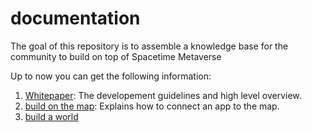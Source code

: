 # documentation
The goal of this repository is to assemble a knowledge base for the community to build on top of Spacetime Metaverse 

Up to now you can get the following information:
1. [Whitepaper](https://github.com/Spacetime-Meta/documentation/blob/main/whitepaper.md): The developement guidelines and high level overview.
2. [build on the map](https://github.com/Spacetime-Meta/documentation/blob/main/build_on_the_map.md): Explains how to connect an app to the map.
3. [build a world](https://github.com/Spacetime-Meta/documentation/blob/main/how_to_build_a_world.md)
